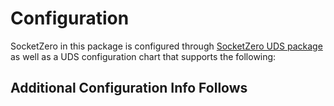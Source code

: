 # Configuration

SocketZero in this package is configured through [SocketZero UDS package](https://github.com/radiusmethod/uds-package-socketzero) as well as a UDS configuration chart that supports the following:

## Additional Configuration Info Follows

